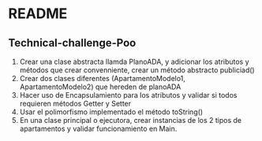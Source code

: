 # README
## Technical-challenge-Poo

1. Crear una clase abstracta llamda PlanoADA, y adicionar los atributos y métodos que crear convenniente, crear un método abstracto publiciad()
2. Crear dos clases diferentes (ApartamentoModelo1, ApartamentoModelo2) que hereden de planoADA  
3. Hacer uso de Encapsulamiento para los atributos y validar si todos requieren métodos Getter y Setter
4. Usar el polimorfismo implementado el método toString()
5. En una clase principal o ejecutora, crear instancias de los 2 tipos de apartamentos y validar funcionamiento en Main. 
